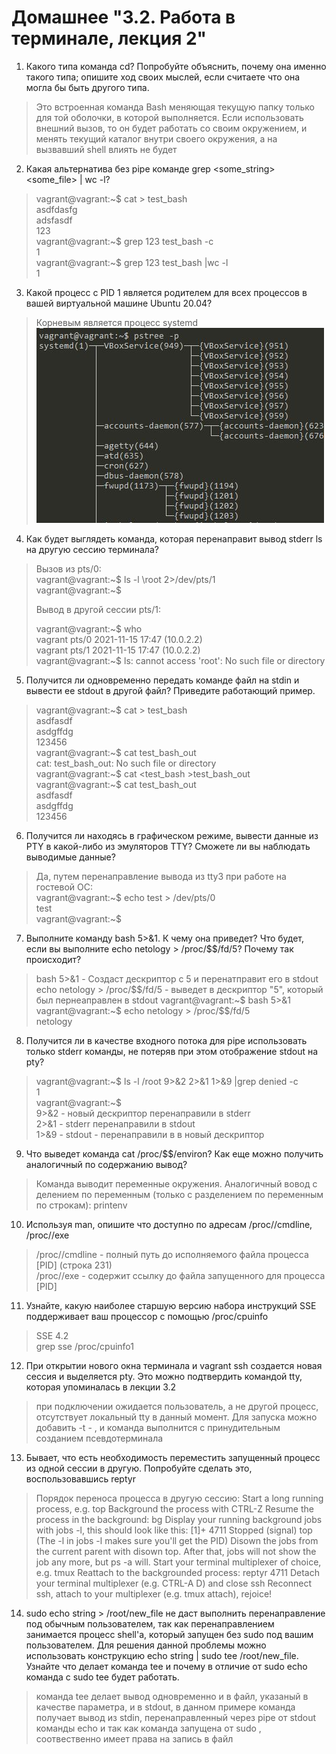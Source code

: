 # Домашнее "3.2. Работа в терминале, лекция 2"
1. Какого типа команда cd? Попробуйте объяснить, почему она именно такого типа; опишите ход своих мыслей, если считаете что она могла бы быть другого типа.
> Это встроенная команда Bash меняющая текущую папку только для той оболочки, в которой выполняется. Если использовать внешний вызов, то он будет работать со своим окружением, и менять  текущий каталог внутри своего окружения, а на вызвавший shell влиять не будет
2. Какая альтернатива без pipe команде grep <some_string> <some_file> | wc -l?
> vagrant@vagrant:~$ cat > test_bash  
> asdfdasfg  
>adsfasdf  
> 123  
> vagrant@vagrant:~$ grep 123 test_bash -c  
> 1  
> vagrant@vagrant:~$ grep 123 test_bash |wc -l  
> 1  
3. Какой процесс с PID 1 является родителем для всех процессов в вашей виртуальной машине Ubuntu 20.04?
> Корневым является процесс systemd  
>![PID 1](https://github.com/Smarzhic/netology/blob/main/03-sysadmin-02-terminal/1.JPG)
4. Как будет выглядеть команда, которая перенаправит вывод stderr ls на другую сессию терминала?
> Вызов из pts/0:  
> vagrant@vagrant:~$ ls -l \root 2>/dev/pts/1  
> vagrant@vagrant:~$
> 
>   Вывод в другой сессии pts/1:
>   
> vagrant@vagrant:~$ who  
> vagrant  pts/0        2021-11-15 17:47 (10.0.2.2)  
> vagrant  pts/1        2021-11-15 17:47 (10.0.2.2)  
> vagrant@vagrant:~$ ls: cannot access 'root': No such file or directory  
5. Получится ли одновременно передать команде файл на stdin и вывести ее stdout в другой файл? Приведите работающий пример.
> vagrant@vagrant:~$ cat > test_bash  
> asdfasdf  
> asdgffdg  
> 123456  
> vagrant@vagrant:~$ cat test_bash_out  
> cat: test_bash_out: No such file or directory  
> vagrant@vagrant:~$ cat <test_bash >test_bash_out   
> vagrant@vagrant:~$ cat test_bash_out  
> asdfasdf  
> asdgffdg  
> 123456  
6. Получится ли находясь в графическом режиме, вывести данные из PTY в какой-либо из эмуляторов TTY? Сможете ли вы наблюдать выводимые данные?
> Да, путем перенаправление вывода из tty3 при работе на гостевой ОС:  
> vagrant@vagrant:~$ echo test > /dev/pts/0  
> test  
> vagrant@vagrant:~$  
7. Выполните команду bash 5>&1. К чему она приведет? Что будет, если вы выполните echo netology > /proc/$$/fd/5? Почему так происходит?
> bash 5>&1 - Создаст дескриптор с 5 и перенатправит его в stdout  
> echo netology > /proc/$$/fd/5 - выведет в дескриптор "5", который был пернеаправлен в stdout  
> vagrant@vagrant:~$ bash 5>&1  
> vagrant@vagrant:~$ echo netology > /proc/$$/fd/5  
> netology
8. Получится ли в качестве входного потока для pipe использовать только stderr команды, не потеряв при этом отображение stdout на pty?  
> vagrant@vagrant:~$ ls -l /root 9>&2 2>&1 1>&9 |grep denied -c  
> 1  
> vagrant@vagrant:~$  
> 9>&2 - новый дескриптор перенаправили в stderr  
> 2>&1 - stderr перенаправили в stdout  
> 1>&9 - stdout - перенаправили в в новый дескриптор  
9. Что выведет команда cat /proc/$$/environ? Как еще можно получить аналогичный по содержанию вывод?
> Команда выводит переменные окружения.
> Аналогичный вовод с делением по переменным (только с разделением по переменным по строкам):
> printenv
10. Используя man, опишите что доступно по адресам /proc/<PID>/cmdline, /proc/<PID>/exe
> /proc/<PID>/cmdline - полный путь до исполняемого файла процесса [PID]  (строка 231)  
> /proc/<PID>/exe - содержит ссылку до файла запущенного для процесса [PID]  
11. Узнайте, какую наиболее старшую версию набора инструкций SSE поддерживает ваш процессор с помощью /proc/cpuinfo
> SSE 4.2  
> grep sse /proc/cpuinfo1
12. При открытии нового окна терминала и vagrant ssh создается новая сессия и выделяется pty. Это можно подтвердить командой tty, которая упоминалась в лекции 3.2
> при подключении ожидается пользователь, а не другой процесс, отсутствует локальный tty в данный момент. Для запуска можно добавить -t - , и команда выполнится c принудительным созданием псевдотерминала
13. Бывает, что есть необходимость переместить запущенный процесс из одной сессии в другую. Попробуйте сделать это, воспользовавшись reptyr
> Порядок переноса процесса в другую сессию:
> Start a long running process, e.g. top
> Background the process with CTRL-Z
> Resume the process in the background: bg
> Display your running background jobs with jobs -l, this should look like this:
> [1]+ 4711 Stopped (signal) top
> (The -l in jobs -l makes sure you'll get the PID)
> Disown the jobs from the current parent with disown top. After that, jobs will not show the job any more, but ps -a will.
> Start your terminal multiplexer of choice, e.g. tmux
> Reattach to the backgrounded process: reptyr 4711
> Detach your terminal multiplexer (e.g. CTRL-A D) and close ssh
> Reconnect ssh, attach to your multiplexer (e.g. tmux attach), rejoice!
14. sudo echo string > /root/new_file не даст выполнить перенаправление под обычным пользователем, так как перенаправлением занимается процесс shell'а, который запущен без sudo под вашим пользователем. Для решения данной проблемы можно использовать конструкцию echo string | sudo tee /root/new_file. Узнайте что делает команда tee и почему в отличие от sudo echo команда с sudo tee будет работать.
> команда tee делает вывод одновременно и в файл, указаный в качестве параметра, и в stdout, в данном примере команда получает вывод из stdin, перенаправленный через pipe от stdout команды echo и так как команда запущена от sudo , соотвественно имеет права на запись в файл
